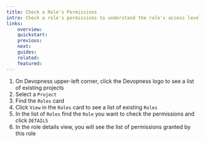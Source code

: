 ```yaml
---
title: Check a Role's Permissions
intro: Check a role's permissions to understand the role's access level on the associated project.
links:
    overview:
    quickstart:
    previous:
    next:
    guides:
    related:
    featured:
---
```


1. On Devopness upper-left corner, click the Devopness logo to see a list of existing projects
1. Select a `Project`
1. Find the `Roles` card
1. Click `View` in the `Roles` card to see a list of existing `Roles`
1. In the list of `Roles` find the `Role` you want to check the permissions and click `DETAILS`
1. In the role details view, you will see the list of permissions granted by this role
